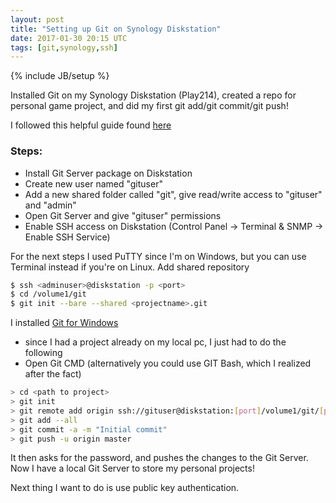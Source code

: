 ```yaml
---
layout: post
title: "Setting up Git on Synology Diskstation"
date: 2017-01-30 20:15 UTC
tags: [git,synology,ssh]
---
```

{% include JB/setup %}

Installed Git on my Synology Diskstation (Play214), created a repo for personal game project, and did my first git add/git commit/git push!

I followed this helpful guide found [here](http://blog.netgloo.com/2015/04/20/git-server-on-synology-ds115j-installation-and-configurations)

### Steps:
- Install Git Server package on Diskstation
- Create new user named "gituser"
- Add a new shared folder called "git", give read/write access to "gituser" and "admin"
- Open Git Server and give "gituser" permissions
- Enable SSH access on Diskstation (Control Panel -> Terminal & SNMP -> Enable SSH Service)

For the next steps I used PuTTY since I'm on Windows, but you can use Terminal instead if you're on Linux.
Add shared repository 

```bash
$ ssh <adminuser>@diskstation -p <port>
$ cd /volume1/git
$ git init --bare --shared <projectname>.git
```

I installed [Git for Windows](https://git-scm.com/downloads)
- since I had a project already on my local pc, I just had to do the following
- Open Git CMD (alternatively you could use GIT Bash, which I realized after the fact)

```bash
> cd <path to project>
> git init
> git remote add origin ssh://gituser@diskstation:[port]/volume1/git/[projectname].git
> git add --all
> git commit -a -m "Initial commit"
> git push -u origin master
```

It then asks for the password, and pushes the changes to the Git Server. Now I have a local Git Server to store my personal projects!

Next thing I want to do is use public key authentication.